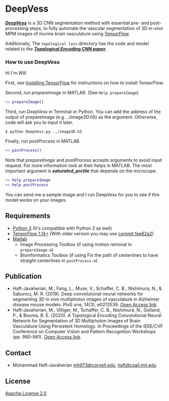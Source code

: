 # DeepVess
[***DeepVess***](https://journals.plos.org/plosone/article?id=10.1371/journal.pone.0213539)  is a 3D CNN segmentation method with essential pre- and post-processing steps, to fully automate the vascular segmentation of 3D *in-vivo* MPM images of murine brain vasculature using [TensorFlow](https://github.com/tensorflow/tensorflow).

Additionally, The `topological loss` directory has the code and model related to the [***Topological Encoding CNN paper***](http://openaccess.thecvf.com/content_CVPRW_2020/html/w57/Haft-Javaherian_A_Topological_Encoding_Convolutional_Neural_Network_for_Segmentation_of_3D_CVPRW_2020_paper.html).   

### How to use DeepVess
Hi I'm Will

First, see [Installing TensorFlow](https://www.tensorflow.org/get_started/os_setup.html) for instructions on how to install TensorFlow. 

Second, run *prepareImage* in MATLAB. (See `Help prepareImage`)
```matlab
>> prepareImage()
```

Third, run *DeepVess* in Terminal or Python. You can add the address of the output of prepareImage (e.g. ../image3D.h5) as the argument. Otherwise, code will ask you to input it later.
```shell 
$ python DeepVess.py ../image3D.h5
```

Finally, run *postProcess* in MATLAB.
```matlab
>> postProcess()
```

Note that *prepareImage* and *postProcess* accepts arguments to avoid input request. For more information look at their helps in MATLAB. The most important argument is ***saturated_prctile*** that depends on the micrscope. 
 ```matlab
>> help prepareImage
>> help postProcess
```

You can send me a sample image and I run DeepVess for you to see if this model works on your images.

## Requirements
* [Python 3](https://www.python.org) (It's compatible with Python 2 as well)
* [TensorFlow 1.14+](https://www.tensorflow.org) (With older version you may use [commit fee62a2](https://github.com/mhaft/DeepVess/tree/fee62a24ca2176027ab9d9c1c505f6340b59480d))
* [Matlab](https://www.mathworks.com) 
    * Image Processing Toolbox (if using motion removal in `prepareImage.m`)
    * Bioinformatics Toolbox (if using Fix the path of centerlines to have straight centerlines in `postProcess.m`)

## Publication
* Haft-Javaherian, M., Fang, L., Muse, V., Schaffer, C. B., Nishimura, N., & Sabuncu, M. R. (2019). Deep convolutional neural networks for segmenting 3D in vivo multiphoton images of vasculature in Alzheimer disease mouse models. PloS one, 14(3), e0213539. [Open Access link](https://journals.plos.org/plosone/article?id=10.1371/journal.pone.0213539).
* Haft-Javaherian, M., Villiger, M., Schaffer, C. B., Nishimura, N., Golland, P., & Bouma, B. E. (2020). A Topological Encoding Convolutional Neural Network for Segmentation of 3D Multiphoton Images of Brain Vasculature Using Persistent Homology. In Proceedings of the IEEE/CVF Conference on Computer Vision and Pattern Recognition Workshops (pp. 990-991). [Open Access link](http://openaccess.thecvf.com/content_CVPRW_2020/html/w57/Haft-Javaherian_A_Topological_Encoding_Convolutional_Neural_Network_for_Segmentation_of_3D_CVPRW_2020_paper.html).
## Contact
* Mohammad Haft-Javaherian <mh973@cornell.edu>, <haft@csail.mit.edu>

## License
[Apache License 2.0](LICENSE)
